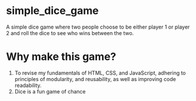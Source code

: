 # simple_dice_game
A simple dice game where two people choose to be either player 1 or player 2 and roll the dice to
see who wins between the two.

# Why make this game?
1. To revise my fundamentals of HTML, CSS, and JavaScript, adhering to principles of modularity,
and reusability, as well as improving code readability.
2. Dice is a fun game of chance
